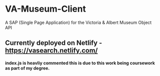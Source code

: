 # VA-Museum-Client
A SAP (Single Page Application) for the Victoria &amp; Albert Museum Object API

## Currently deployed on Netlify - https://vasearch.netlify.com/

#### index.js is heavliy commented this is due to this work being coursework as part of my degree.
